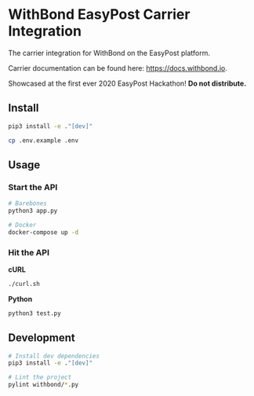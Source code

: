 # WithBond EasyPost Carrier Integration

The carrier integration for WithBond on the EasyPost platform.

Carrier documentation can be found here: https://docs.withbond.io.

Showcased at the first ever 2020 EasyPost Hackathon! **Do not distribute.**

## Install

```bash
pip3 install -e ."[dev]"

cp .env.example .env
```

## Usage

### Start the API

```bash
# Barebones
python3 app.py

# Docker
docker-compose up -d
```

### Hit the API

**cURL**

```bash
./curl.sh
```

**Python**

```python
python3 test.py  
```

## Development

```bash
# Install dev dependencies
pip3 install -e ."[dev]"

# Lint the project
pylint withbond/*.py
```
